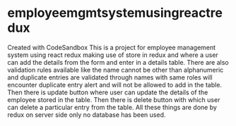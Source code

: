 # employeemgmtsystemusingreactredux
Created with CodeSandbox
This is a project for employee management system using react redux making use of store in redux and where a user can add the details from the form and enter in a details table.
There are also validation rules available like the name cannot be other than alphanumeric and duplicate entries are validated through names with same roles will encounter duplicate entry alert and will not be allowed to add in the table.
Then there is update button where user can update the details of the employee stored in the table.
Then there is delete button with which user can delete a particular entry from the table.
All these things are done by redux on server side only no database has been used.
